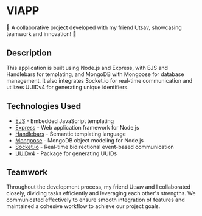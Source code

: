 # VIAPP

🚀 A collaborative project developed with my friend Utsav, showcasing teamwork and innovation! 🤝

## Description

This application is built using Node.js and Express, with EJS and Handlebars for templating, and MongoDB with Mongoose for database management. It also integrates Socket.io for real-time communication and utilizes UUIDv4 for generating unique identifiers.

## Technologies Used

- [EJS](https://ejs.co/) - Embedded JavaScript templating
- [Express](https://expressjs.com/) - Web application framework for Node.js
- [Handlebars](https://handlebarsjs.com/) - Semantic templating language
- [Mongoose](https://mongoosejs.com/) - MongoDB object modeling for Node.js
- [Socket.io](https://socket.io/) - Real-time bidirectional event-based communication
- [UUIDv4](https://www.npmjs.com/package/uuidv4) - Package for generating UUIDs

## Teamwork

Throughout the development process, my friend Utsav and I collaborated closely, dividing tasks efficiently and leveraging each other's strengths. We communicated effectively to ensure smooth integration of features and maintained a cohesive workflow to achieve our project goals.

